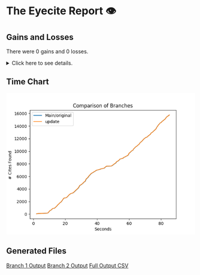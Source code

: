 # The Eyecite Report :eye:



Gains and Losses
---------
There were 0 gains and 0 losses.

<details>
<summary>Click here to see details.</summary>

|     id     |  Gain  |  Loss  |
| ---------- | ------ | ------ |


</details>



Time Chart
---------

![image](https://raw.githubusercontent.com/freelawproject/reporters-db/artifacts/224/results/chart.png)


Generated Files
---------

[Branch 1 Output](https://raw.githubusercontent.com/freelawproject/reporters-db/artifacts/224/results/original.json)
[Branch 2 Output](https://raw.githubusercontent.com/freelawproject/reporters-db/artifacts/224/results/update.json)
[Full Output CSV ](https://raw.githubusercontent.com/freelawproject/reporters-db/artifacts/224/results/output.csv)
